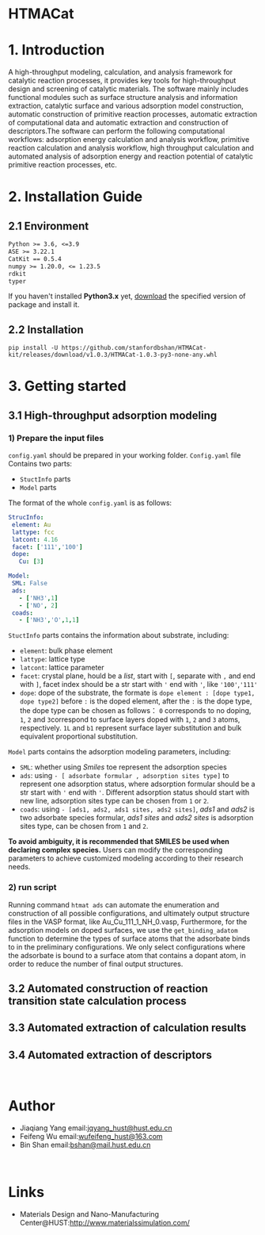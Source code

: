 # HTMACat

# 1. Introduction

A high-throughput modeling, calculation, and analysis framework for catalytic reaction processes, it provides key tools
for high-throughput design and screening of catalytic materials. The software mainly includes functional modules such as
surface structure analysis and information extraction, catalytic surface and various adsorption model construction,
automatic construction of primitive reaction processes, automatic extraction of computational data and automatic
extraction and construction of descriptors.The software can perform the following computational workflows: adsorption
energy calculation and analysis workflow, primitive reaction calculation and analysis workflow, high throughput
calculation and automated analysis of adsorption energy and reaction potential of catalytic primitive reaction
processes, etc.

# 2. Installation Guide

## 2.1 Environment

```requirements.txt
Python >= 3.6, <=3.9
ASE >= 3.22.1
CatKit == 0.5.4
numpy >= 1.20.0, <= 1.23.5
rdkit
typer
```

If you haven't installed **Python3.x** yet, [download](https://www.python.org) the specified version of package and
install it.

## 2.2  Installation

```shell
pip install -U https://github.com/stanfordbshan/HTMACat-kit/releases/download/v1.0.3/HTMACat-1.0.3-py3-none-any.whl

```

# 3. Getting started

## 3.1 High-throughput adsorption modeling

### 1) Prepare the input files

`config.yaml` should be prepared in your working folder.
`Config.yaml` file Contains two parts: 
- `StuctInfo` parts 
- `Model` parts

The format of the whole `config.yaml` is as follows:
   ```yaml
   StrucInfo:
    element: Au
    lattype: fcc
    latcont: 4.16
    facet: ['111','100']
    dope:
      Cu: [3]
   
   Model:
    SML: False
    ads:
      - ['NH3',1]
      - ['NO', 2]
    coads: 
      - ['NH3','O',1,1]
   ```

`StuctInfo` parts contains the information about substrate, including:

- `element`: bulk phase element
- `lattype`: lattice type
- `latcont`: lattice parameter
- `facet`: crystal plane, hould be a *list*, start with `[`, separate with `,` and end with `]`, facet index
  should
  be a str start with `'` end with `'`, like `'100'`,`'111'`
- `dope`: dope of the substrate, the formate is `dope element : [dope type1, dope type2]`
  before `:` is the doped element, after the `:` is the dope type, the dope type can be chosen as follows：
  `0` corresponds to no doping, `1`, `2` and `3`correspond to surface layers doped with `1`, `2` and `3` atoms,
  respectively.
  `1L` and `b1` represent surface layer substitution and bulk equivalent proportional substitution.

`Model` parts contains the adsorption modeling parameters, including:

- `SML`: whether using *Smiles* toe represent the adsorption species
- `ads`: using `- [ adsorbate formular , adsorption sites type]` to represent one adsorption status, where
  adsorption formular should be a str start with `'` end with `'`. Different adsorption status should start with
  new line, adsorption sites type can be chosen from `1` or `2`.
- `coads`: using `- [ads1, ads2, ads1 sites, ads2 sites]`, *ads1* and *ads2* is two adsorbate species formular,
  *ads1 sites* and *ads2 sites* is adsorption sites type, can be chosen from `1` and `2`.

**To avoid ambiguity, it is recommended that SMILES be used when declaring complex species.** Users can modify the
corresponding parameters to achieve customized modeling according to their research needs.

### 2) run script

Running command `htmat ads` can automate the enumeration and construction of all possible configurations, and ultimately
output structure files in the VASP format, like Au_Cu_111_1_NH_0.vasp, 
Furthermore, for the adsorption models on doped surfaces, we use the `get_binding_adatom` function to determine the
types of surface atoms that the adsorbate binds to in the preliminary configurations. We only select configurations
where the adsorbate is bound to a surface atom that contains a dopant atom, in order to reduce the number of final
output structures.


## 3.2 Automated construction of reaction transition state calculation process
## 3.3 Automated extraction of calculation results
## 3.4 Automated extraction of descriptors

‍

# Author

* Jiaqiang Yang email:[jqyang_hust@hust.edu.cn](mailto:jqyang_hust@hust.edu.cn)
* Feifeng Wu email:[wufeifeng_hust@163.com](wufeifeng_hust@163.com)
* Bin Shan email:[bshan@mail.hust.edu.cn](bshan@mail.hust.edu.cn)

‍

# Links

* Materials Design and Nano-Manufacturing Center@HUST:http://www.materialssimulation.com/
